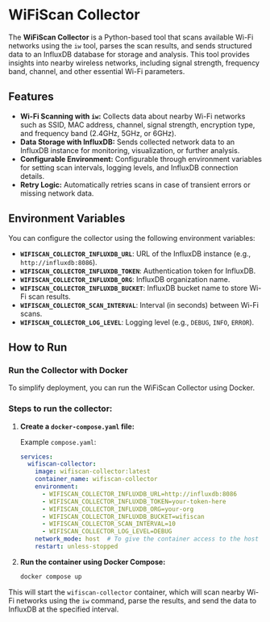 # WiFiScan Collector

The **WiFiScan Collector** is a Python-based tool that scans available Wi-Fi networks using the `iw` tool, parses the scan results, and sends structured data to an InfluxDB database for storage and analysis. This tool provides insights into nearby wireless networks, including signal strength, frequency band, channel, and other essential Wi-Fi parameters.

## Features

- **Wi-Fi Scanning with `iw`:** Collects data about nearby Wi-Fi networks such as SSID, MAC address, channel, signal strength, encryption type, and frequency band (2.4GHz, 5GHz, or 6GHz).
- **Data Storage with InfluxDB:** Sends collected network data to an InfluxDB instance for monitoring, visualization, or further analysis.
- **Configurable Environment:** Configurable through environment variables for setting scan intervals, logging levels, and InfluxDB connection details.
- **Retry Logic:** Automatically retries scans in case of transient errors or missing network data.

## Environment Variables

You can configure the collector using the following environment variables:

- **`WIFISCAN_COLLECTOR_INFLUXDB_URL`**: URL of the InfluxDB instance (e.g., `http://influxdb:8086`).
- **`WIFISCAN_COLLECTOR_INFLUXDB_TOKEN`**: Authentication token for InfluxDB.
- **`WIFISCAN_COLLECTOR_INFLUXDB_ORG`**: InfluxDB organization name.
- **`WIFISCAN_COLLECTOR_INFLUXDB_BUCKET`**: InfluxDB bucket name to store Wi-Fi scan results.
- **`WIFISCAN_COLLECTOR_SCAN_INTERVAL`**: Interval (in seconds) between Wi-Fi scans.
- **`WIFISCAN_COLLECTOR_LOG_LEVEL`**: Logging level (e.g., `DEBUG`, `INFO`, `ERROR`).

## How to Run

### Run the Collector with Docker

To simplify deployment, you can run the WiFiScan Collector using Docker.

### Steps to run the collector:

1. **Create a `docker-compose.yaml` file:**

   Example `compose.yaml`:

   ```yaml
   services:
     wifiscan-collector:
       image: wifiscan-collector:latest
       container_name: wifiscan-collector
       environment:
         - WIFISCAN_COLLECTOR_INFLUXDB_URL=http://influxdb:8086
         - WIFISCAN_COLLECTOR_INFLUXDB_TOKEN=your-token-here
         - WIFISCAN_COLLECTOR_INFLUXDB_ORG=your-org
         - WIFISCAN_COLLECTOR_INFLUXDB_BUCKET=wifiscan
         - WIFISCAN_COLLECTOR_SCAN_INTERVAL=10
         - WIFISCAN_COLLECTOR_LOG_LEVEL=DEBUG
       network_mode: host  # To give the container access to the host Wi-Fi interfaces
       restart: unless-stopped
   ```

4. **Run the container using Docker Compose:**

   ```bash
   docker compose up
   ```

This will start the `wifiscan-collector` container, which will scan nearby Wi-Fi networks using the `iw` command, parse the results, and send the data to InfluxDB at the specified interval.
